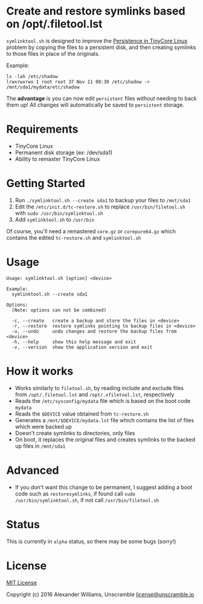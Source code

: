 # Create and restore symlinks based on /opt/.filetool.lst

`symlinktool.sh` is designed to improve the [Persistence in TinyCore Linux](http://wiki.tinycorelinux.net/wiki:persistence_for_dummies#getting_tinycore_to_save_your_documents_and_settings) problem
by copying the files to a persistent disk, and then creating symlinks to those
files in place of the originals.

Example:

```
ls -lah /etc/shadow
lrwxrwxrwx 1 root root 37 Nov 11 08:30 /etc/shadow -> /mnt/sda1/mydata/etc/shadow
```

The **advantage** is you can now edit `persistent` files _without_ needing to back them up!
All changes will automatically be saved to `persistent` storage.

# Requirements

  * TinyCore Linux
  * Permanent disk storage (ex: /dev/sda1)
  * Ability to remaster TinyCore Linux

# Getting Started

  1. Run `./symlinktool.sh --create sda1` to backup your files to `/mnt/sda1`
  2. Edit the `/etc/init.d/tc-restore.sh` to replace `/usr/bin/filetool.sh` with `sudo /usr/bin/symlinktool.sh`
  3. Add `symlinktool.sh` to `/usr/bin`

Of course, you'll need a remastered `core.gz` or `corepure64.gz` which contains the edited `tc-restore.sh` and `symlinktool.sh`

# Usage

```
Usage: symlinktool.sh [option] <device>

Example:
  symlinktool.sh --create sda1

Options:
  (Note: options can not be combined)

  -c, --create   create a backup and store the files in <device>
  -r, --restore  restore symlinks pointing to backup files in <device>
  -u, --undo     undo changes and restore the backup files from <device>
  -h, --help     show this help message and exit
  -v, --version  show the application version and exit
```

# How it works

* Works similarly to `filetool.sh`, by reading include and exclude files from `/opt/.filetool.lst` and `/opt/.xfiletool.lst`, respectively
* Reads the `/etc/sysconfig/mydata` file which is based on the boot code `mydata`
* Reads the `$DEVICE` value obtained from `tc-restore.sh`
* Generates a `/mnt/$DEVICE/mydata.lst` file which contains the list of files which were backed up
* Doesn't create symlinks to directories, only files
* On boot, it replaces the original files and creates symlinks to the backed up files in `/mnt/sda1`

# Advanced

* If you don't want this change to be permanent, I suggest adding a boot code such as `restoresymlinks`, if found call `sudo /usr/bin/symlinktool.sh`, if not call `/usr/bin/filetool.sh`

# Status

This is currently in `alpha` status, so there may be some bugs (sorry!)

# License

[MIT License](LICENSE)

Copyright (c) 2016 Alexander Williams, Unscramble <license@unscramble.jp>
